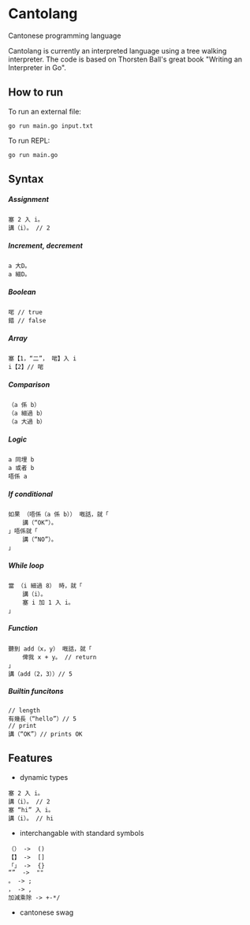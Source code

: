 # Cantolang

Cantonese programming language

Cantolang is currently an interpreted language using a tree walking interpreter. The code is based on Thorsten Ball's great book "Writing an Interpreter in Go".

## How to run

To run an external file:

```
go run main.go input.txt
```

To run REPL:

```
go run main.go
```

## Syntax

##### Assignment

```
塞 2 入 i。
講（i）。 // 2
```

##### Increment, decrement

```
a 大D。
a 細D。
```

##### Boolean

```
啱 // true
錯 // false
```

##### Array

```
塞【1，“二”， 啱】入 i
i【2】// 啱
```

##### Comparison

```
（a 係 b）
（a 細過 b）
（a 大過 b）
```

##### Logic

```
a 同埋 b
a 或者 b
唔係 a
```

##### If conditional

```
如果 （唔係（a 係 b）） 嘅話，就「
    講（“OK”）。
」唔係就「
    講（“NO”）。
」
```

##### While loop

```
當 （i 細過 8） 時，就「
    講（i）。
    塞 i 加 1 入 i。
」
```

##### Function

```
聽到 add（x，y） 嘅話，就「
    俾我 x + y。 // return
」
講（add（2，3））// 5
```

##### Builtin funcitons

```
// length
有幾長（“hello”）// 5
// print
講（“OK”）// prints OK
```

## Features

- dynamic types

```
塞 2 入 i。
講（i）。 // 2
塞 “hi” 入 i。
講（i）。 // hi
```

- interchangable with standard symbols

```
（） ->  ()
【】 ->  []
「」 ->  {}
“”  ->  ""
。 -> ;
， -> ,
加減乘除 -> +-*/
```

- cantonese swag
